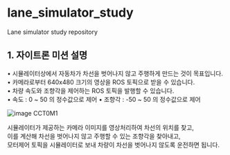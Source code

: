 # lane_simulator_study
Lane simulator study repository

## 1. 자이트론 미션 설명

• 시뮬레이터상에서 자동차가 차선을 벗어나지 않고 주행하게 만드는 것이 목표입니다.  
• 카메라로부터 640x480 크기의 영상을 ROS 토픽으로 받을 수 있습니다.  
• 차량 속도와 조향각을 제어하는 ROS 토픽을 발행할 수 있습니다.  
• 속도 : 0 ~ 50 의 정수값으로 제어
• 조향각 : -50 ~ 50 의 정수값으로 제어

![image CCT0M1](https://user-images.githubusercontent.com/48710703/170824267-8b3ec4ae-9d99-412a-877c-8567e43e5af2.png)  

시뮬레이터가 제공하는 카메라 이미지를 영상처리하여 차선의 위치를 찾고,  
이를 계산해 차선을 벗어나지 않고 주행할 수 있는 조향각을 찾아내고,  
모터제어 토픽을 시뮬레이터로 보내 차량이 차선을 벗어나지 않도록 운전하면 됩니다.  

